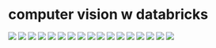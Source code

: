 # computer vision w databricks
![](https://github.com/leoguillaume/computer-vision-w-databricks/blob/main/slides/Slide1.jpeg)
![](https://github.com/leoguillaume/computer-vision-w-databricks/blob/main/slides/Slide2.jpeg)
![](https://github.com/leoguillaume/computer-vision-w-databricks/blob/main/slides/Slide3.jpeg)
![](https://github.com/leoguillaume/computer-vision-w-databricks/blob/main/slides/Slide4.jpeg)
![](https://github.com/leoguillaume/computer-vision-w-databricks/blob/main/slides/Slide5.jpeg)
![](https://github.com/leoguillaume/computer-vision-w-databricks/blob/main/slides/Slide6.jpeg)
![](https://github.com/leoguillaume/computer-vision-w-databricks/blob/main/slides/Slide7.jpeg)
![](https://github.com/leoguillaume/computer-vision-w-databricks/blob/main/slides/Slide8.jpeg)
![](https://github.com/leoguillaume/computer-vision-w-databricks/blob/main/slides/Slide9.jpeg)
![](https://github.com/leoguillaume/computer-vision-w-databricks/blob/main/slides/Slide10.jpeg)
![](https://github.com/leoguillaume/computer-vision-w-databricks/blob/main/slides/Slide11.jpeg)
![](https://github.com/leoguillaume/computer-vision-w-databricks/blob/main/slides/Slide12.jpeg)
![](https://github.com/leoguillaume/computer-vision-w-databricks/blob/main/slides/Slide13.jpeg)
![](https://github.com/leoguillaume/computer-vision-w-databricks/blob/main/slides/Slide14.jpeg)
![](https://github.com/leoguillaume/computer-vision-w-databricks/blob/main/slides/Slide15.jpeg)
![](https://github.com/leoguillaume/computer-vision-w-databricks/blob/main/slides/Slide16.jpeg)
![](https://github.com/leoguillaume/computer-vision-w-databricks/blob/main/slides/Slide17.jpeg)
